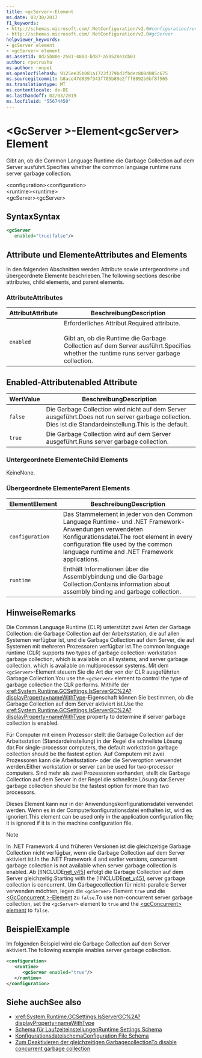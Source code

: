 ```yaml
---
title: <gcServer>-Element
ms.date: 03/30/2017
f1_keywords:
- http://schemas.microsoft.com/.NetConfiguration/v2.0#configuration/runtime/gcServer
- http://schemas.microsoft.com/.NetConfiguration/v2.0#gcServer
helpviewer_keywords:
- gcServer element
- <gcServer> element
ms.assetid: 8d25b80e-2581-4803-bd87-a59528e3cb03
author: rpetrusha
ms.author: ronpet
ms.openlocfilehash: 9125ee35b081a1723f379bd3fbdec808d085c675
ms.sourcegitcommit: b8ace47d839f943f785b89e2fff8092b0bf8f565
ms.translationtype: MT
ms.contentlocale: de-DE
ms.lasthandoff: 02/03/2019
ms.locfileid: "55674450"
---
```

# <a name="gcserver-element"></a><span data-ttu-id="a6955-102">\<GcServer >-Element</span><span class="sxs-lookup"><span data-stu-id="a6955-102">\<gcServer> Element</span></span>
<span data-ttu-id="a6955-103">Gibt an, ob die Common Language Runtime die Garbage Collection auf dem Server ausführt.</span><span class="sxs-lookup"><span data-stu-id="a6955-103">Specifies whether the common language runtime runs server garbage collection.</span></span>  
  
 <span data-ttu-id="a6955-104">\<configuration></span><span class="sxs-lookup"><span data-stu-id="a6955-104">\<configuration></span></span>  
<span data-ttu-id="a6955-105">\<runtime></span><span class="sxs-lookup"><span data-stu-id="a6955-105">\<runtime></span></span>  
<span data-ttu-id="a6955-106">\<gcServer></span><span class="sxs-lookup"><span data-stu-id="a6955-106">\<gcServer></span></span>  
  
## <a name="syntax"></a><span data-ttu-id="a6955-107">Syntax</span><span class="sxs-lookup"><span data-stu-id="a6955-107">Syntax</span></span>  
  
```xml  
<gcServer    
   enabled="true|false"/>  
```  
  
## <a name="attributes-and-elements"></a><span data-ttu-id="a6955-108">Attribute und Elemente</span><span class="sxs-lookup"><span data-stu-id="a6955-108">Attributes and Elements</span></span>  
 <span data-ttu-id="a6955-109">In den folgenden Abschnitten werden Attribute sowie untergeordnete und übergeordnete Elemente beschrieben.</span><span class="sxs-lookup"><span data-stu-id="a6955-109">The following sections describe attributes, child elements, and parent elements.</span></span>  
  
### <a name="attributes"></a><span data-ttu-id="a6955-110">Attribute</span><span class="sxs-lookup"><span data-stu-id="a6955-110">Attributes</span></span>  
  
|<span data-ttu-id="a6955-111">Attribut</span><span class="sxs-lookup"><span data-stu-id="a6955-111">Attribute</span></span>|<span data-ttu-id="a6955-112">Beschreibung</span><span class="sxs-lookup"><span data-stu-id="a6955-112">Description</span></span>|  
|---------------|-----------------|  
|`enabled`|<span data-ttu-id="a6955-113">Erforderliches Attribut.</span><span class="sxs-lookup"><span data-stu-id="a6955-113">Required attribute.</span></span><br /><br /> <span data-ttu-id="a6955-114">Gibt an, ob die Runtime die Garbage Collection auf dem Server ausführt.</span><span class="sxs-lookup"><span data-stu-id="a6955-114">Specifies whether the runtime runs server garbage collection.</span></span>|  
  
## <a name="enabled-attribute"></a><span data-ttu-id="a6955-115">Enabled-Attribut</span><span class="sxs-lookup"><span data-stu-id="a6955-115">enabled Attribute</span></span>  
  
|<span data-ttu-id="a6955-116">Wert</span><span class="sxs-lookup"><span data-stu-id="a6955-116">Value</span></span>|<span data-ttu-id="a6955-117">Beschreibung</span><span class="sxs-lookup"><span data-stu-id="a6955-117">Description</span></span>|  
|-----------|-----------------|  
|`false`|<span data-ttu-id="a6955-118">Die Garbage Collection wird nicht auf dem Server ausgeführt.</span><span class="sxs-lookup"><span data-stu-id="a6955-118">Does not run server garbage collection.</span></span> <span data-ttu-id="a6955-119">Dies ist die Standardeinstellung.</span><span class="sxs-lookup"><span data-stu-id="a6955-119">This is the default.</span></span>|  
|`true`|<span data-ttu-id="a6955-120">Die Garbage Collection wird auf dem Server ausgeführt.</span><span class="sxs-lookup"><span data-stu-id="a6955-120">Runs server garbage collection.</span></span>|  
  
### <a name="child-elements"></a><span data-ttu-id="a6955-121">Untergeordnete Elemente</span><span class="sxs-lookup"><span data-stu-id="a6955-121">Child Elements</span></span>  
 <span data-ttu-id="a6955-122">Keine</span><span class="sxs-lookup"><span data-stu-id="a6955-122">None.</span></span>  
  
### <a name="parent-elements"></a><span data-ttu-id="a6955-123">Übergeordnete Elemente</span><span class="sxs-lookup"><span data-stu-id="a6955-123">Parent Elements</span></span>  
  
|<span data-ttu-id="a6955-124">Element</span><span class="sxs-lookup"><span data-stu-id="a6955-124">Element</span></span>|<span data-ttu-id="a6955-125">Beschreibung</span><span class="sxs-lookup"><span data-stu-id="a6955-125">Description</span></span>|  
|-------------|-----------------|  
|`configuration`|<span data-ttu-id="a6955-126">Das Stammelement in jeder von den Common Language Runtime- und .NET Framework-Anwendungen verwendeten Konfigurationsdatei.</span><span class="sxs-lookup"><span data-stu-id="a6955-126">The root element in every configuration file used by the common language runtime and .NET Framework applications.</span></span>|  
|`runtime`|<span data-ttu-id="a6955-127">Enthält Informationen über die Assemblybindung und die Garbage Collection.</span><span class="sxs-lookup"><span data-stu-id="a6955-127">Contains information about assembly binding and garbage collection.</span></span>|  
  
## <a name="remarks"></a><span data-ttu-id="a6955-128">Hinweise</span><span class="sxs-lookup"><span data-stu-id="a6955-128">Remarks</span></span>  
 <span data-ttu-id="a6955-129">Die Common Language Runtime (CLR) unterstützt zwei Arten der Garbage Collection: die Garbage Collection auf der Arbeitsstation, die auf allen Systemen verfügbar ist, und die Garbage Collection auf dem Server, die auf Systemen mit mehreren Prozessoren verfügbar ist.</span><span class="sxs-lookup"><span data-stu-id="a6955-129">The common language runtime (CLR) supports two types of garbage collection: workstation garbage collection, which is available on all systems, and server garbage collection, which is available on multiprocessor systems.</span></span> <span data-ttu-id="a6955-130">Mit dem `<gcServer>`-Element steuern Sie die Art der von der CLR ausgeführten Garbage Collection.</span><span class="sxs-lookup"><span data-stu-id="a6955-130">You use the `<gcServer>` element to control the type of garbage collection the CLR performs.</span></span> <span data-ttu-id="a6955-131">Mithilfe der <xref:System.Runtime.GCSettings.IsServerGC%2A?displayProperty=nameWithType>-Eigenschaft können Sie bestimmen, ob die Garbage Collection auf dem Server aktiviert ist.</span><span class="sxs-lookup"><span data-stu-id="a6955-131">Use the <xref:System.Runtime.GCSettings.IsServerGC%2A?displayProperty=nameWithType> property to determine if server garbage collection is enabled.</span></span>  
  
 <span data-ttu-id="a6955-132">Für Computer mit einem Prozessor stellt die Garbage Collection auf der Arbeitsstation (Standardeinstellung) in der Regel die schnellste Lösung dar.</span><span class="sxs-lookup"><span data-stu-id="a6955-132">For single-processor computers, the default workstation garbage collection should be the fastest option.</span></span> <span data-ttu-id="a6955-133">Auf Computern mit zwei Prozessoren kann die Arbeitsstation- oder die Serveroption verwendet werden.</span><span class="sxs-lookup"><span data-stu-id="a6955-133">Either workstation or server can be used for two-processor computers.</span></span> <span data-ttu-id="a6955-134">Sind mehr als zwei Prozessoren vorhanden, stellt die Garbage Collection auf dem Server in der Regel die schnellste Lösung dar.</span><span class="sxs-lookup"><span data-stu-id="a6955-134">Server garbage collection should be the fastest option for more than two processors.</span></span>  
  
 <span data-ttu-id="a6955-135">Dieses Element kann nur in der Anwendungskonfigurationsdatei verwendet werden. Wenn es in der Computerkonfigurationsdatei enthalten ist, wird es ignoriert.</span><span class="sxs-lookup"><span data-stu-id="a6955-135">This element can be used only in the application configuration file; it is ignored if it is in the machine configuration file.</span></span>  
  
> [!NOTE]
>  <span data-ttu-id="a6955-136">In .NET Framework 4 und früheren Versionen ist die gleichzeitige Garbage Collection nicht verfügbar, wenn die Garbage Collection auf dem Server aktiviert ist.</span><span class="sxs-lookup"><span data-stu-id="a6955-136">In the .NET Framework 4 and earlier versions, concurrent garbage collection is not available when server garbage collection is enabled.</span></span> <span data-ttu-id="a6955-137">Ab [!INCLUDE[net_v45](../../../../../includes/net-v45-md.md)] erfolgt die Garbage Collection auf dem Server gleichzeitig.</span><span class="sxs-lookup"><span data-stu-id="a6955-137">Starting with the [!INCLUDE[net_v45](../../../../../includes/net-v45-md.md)], server garbage collection is concurrent.</span></span> <span data-ttu-id="a6955-138">Um Garbagecollection für nicht-parallele Server verwenden möchten, legen die `<gcServer>` Element `true` und die [ \<GcConcurrent >-Element](../../../../../docs/framework/configure-apps/file-schema/runtime/gcconcurrent-element.md) zu `false`.</span><span class="sxs-lookup"><span data-stu-id="a6955-138">To use non-concurrent server garbage collection, set the `<gcServer>` element to `true` and the [\<gcConcurrent> element](../../../../../docs/framework/configure-apps/file-schema/runtime/gcconcurrent-element.md) to `false`.</span></span>  
  
## <a name="example"></a><span data-ttu-id="a6955-139">Beispiel</span><span class="sxs-lookup"><span data-stu-id="a6955-139">Example</span></span>  
 <span data-ttu-id="a6955-140">Im folgenden Beispiel wird die Garbage Collection auf dem Server aktiviert.</span><span class="sxs-lookup"><span data-stu-id="a6955-140">The following example enables server garbage collection.</span></span>  
  
```xml  
<configuration>  
   <runtime>  
      <gcServer enabled="true"/>  
   </runtime>  
</configuration>  
```  
  
## <a name="see-also"></a><span data-ttu-id="a6955-141">Siehe auch</span><span class="sxs-lookup"><span data-stu-id="a6955-141">See also</span></span>
- <xref:System.Runtime.GCSettings.IsServerGC%2A?displayProperty=nameWithType>
- [<span data-ttu-id="a6955-142">Schema für Laufzeiteinstellungen</span><span class="sxs-lookup"><span data-stu-id="a6955-142">Runtime Settings Schema</span></span>](../../../../../docs/framework/configure-apps/file-schema/runtime/index.md)
- [<span data-ttu-id="a6955-143">Konfigurationsdateischema</span><span class="sxs-lookup"><span data-stu-id="a6955-143">Configuration File Schema</span></span>](../../../../../docs/framework/configure-apps/file-schema/index.md)
- [<span data-ttu-id="a6955-144">Zum Deaktivieren der gleichzeitigen Garbagecollection</span><span class="sxs-lookup"><span data-stu-id="a6955-144">To disable concurrent garbage collection</span></span>](gcconcurrent-element.md#to-disable-background-garbage-collection)
